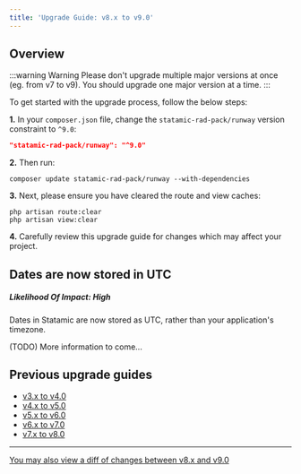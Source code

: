 ```yaml
---
title: 'Upgrade Guide: v8.x to v9.0'
---
```


## Overview

:::warning Warning
Please don't upgrade multiple major versions at once (eg. from v7 to v9). You should upgrade one major version at a time.
:::

To get started with the upgrade process, follow the below steps:

**1.** In your `composer.json` file, change the `statamic-rad-pack/runway` version constraint to `^9.0`:

```json
"statamic-rad-pack/runway": "^9.0"
```

**2.** Then run:

```
composer update statamic-rad-pack/runway --with-dependencies
```

**3.** Next, please ensure you have cleared the route and view caches:

```
php artisan route:clear
php artisan view:clear
```

**4.** Carefully review this upgrade guide for changes which may affect your project.

## Dates are now stored in UTC
##### Likelihood Of Impact: High

Dates in Statamic are now stored as UTC, rather than your application's timezone. 

(TODO) More information to come...

## Previous upgrade guides

-   [v3.x to v4.0](/upgrade-guides/v3-x-to-v4-0)
-   [v4.x to v5.0](/upgrade-guides/v4-x-to-v5-0)
-   [v5.x to v6.0](/upgrade-guides/v5-x-to-v6-0)
-   [v6.x to v7.0](/upgrade-guides/v6-to-v7)
-   [v7.x to v8.0](/upgrade-guides/v7-to-v8)

---

[You may also view a diff of changes between v8.x and v9.0](https://github.com/statamic-rad-pack/runway/compare/8.x...9.x)
